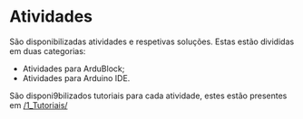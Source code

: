 
# Atividades

São disponibilizadas atividades e respetivas soluções. 
Estas estão divididas em duas categorias:
- Atividades para ArduBlock;
- Atividades para Arduino IDE.

São disponi9bilizados tutoriais para cada atividade, estes estão presentes em [/1_Tutoriais/](https://github.com/ipleiria-robotics/iModBot/tree/master/1_Tutoriais)
